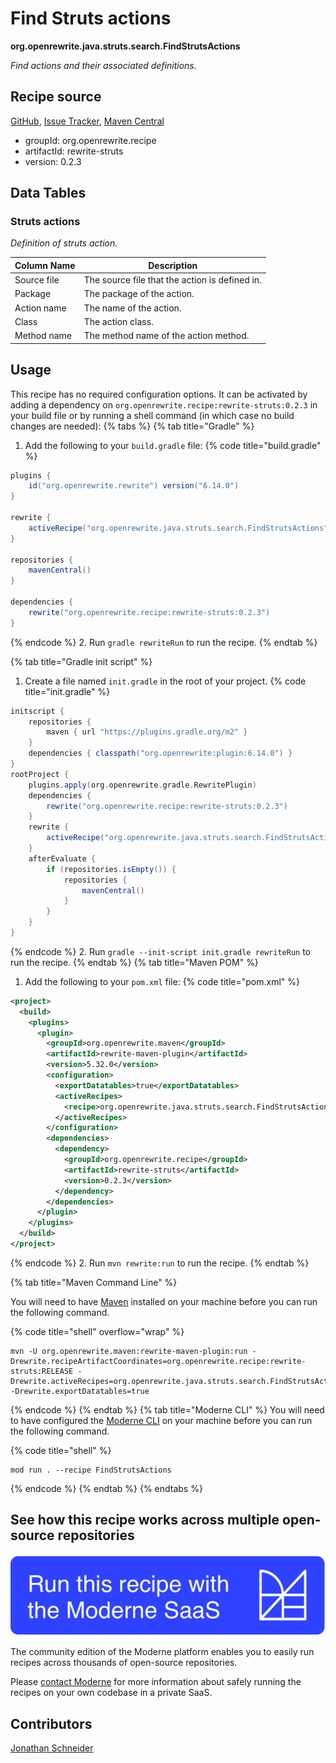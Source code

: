 # Find Struts actions

**org.openrewrite.java.struts.search.FindStrutsActions**

_Find actions and their associated definitions._

## Recipe source

[GitHub](https://github.com/openrewrite/rewrite-struts/blob/main/src/main/java/org/openrewrite/java/struts/search/FindStrutsActions.java), [Issue Tracker](https://github.com/openrewrite/rewrite-struts/issues), [Maven Central](https://central.sonatype.com/artifact/org.openrewrite.recipe/rewrite-struts/0.2.3/jar)

* groupId: org.openrewrite.recipe
* artifactId: rewrite-struts
* version: 0.2.3

## Data Tables

### Struts actions

_Definition of struts action._

| Column Name | Description |
| ----------- | ----------- |
| Source file | The source file that the action is defined in. |
| Package | The package of the action. |
| Action name | The name of the action. |
| Class | The action class. |
| Method name | The method name of the action method. |


## Usage

This recipe has no required configuration options. It can be activated by adding a dependency on `org.openrewrite.recipe:rewrite-struts:0.2.3` in your build file or by running a shell command (in which case no build changes are needed): 
{% tabs %}
{% tab title="Gradle" %}
1. Add the following to your `build.gradle` file:
{% code title="build.gradle" %}
```groovy
plugins {
    id("org.openrewrite.rewrite") version("6.14.0")
}

rewrite {
    activeRecipe("org.openrewrite.java.struts.search.FindStrutsActions")
}

repositories {
    mavenCentral()
}

dependencies {
    rewrite("org.openrewrite.recipe:rewrite-struts:0.2.3")
}
```
{% endcode %}
2. Run `gradle rewriteRun` to run the recipe.
{% endtab %}

{% tab title="Gradle init script" %}
1. Create a file named `init.gradle` in the root of your project.
{% code title="init.gradle" %}
```groovy
initscript {
    repositories {
        maven { url "https://plugins.gradle.org/m2" }
    }
    dependencies { classpath("org.openrewrite:plugin:6.14.0") }
}
rootProject {
    plugins.apply(org.openrewrite.gradle.RewritePlugin)
    dependencies {
        rewrite("org.openrewrite.recipe:rewrite-struts:0.2.3")
    }
    rewrite {
        activeRecipe("org.openrewrite.java.struts.search.FindStrutsActions")
    }
    afterEvaluate {
        if (repositories.isEmpty()) {
            repositories {
                mavenCentral()
            }
        }
    }
}
```
{% endcode %}
2. Run `gradle --init-script init.gradle rewriteRun` to run the recipe.
{% endtab %}
{% tab title="Maven POM" %}
1. Add the following to your `pom.xml` file:
{% code title="pom.xml" %}
```xml
<project>
  <build>
    <plugins>
      <plugin>
        <groupId>org.openrewrite.maven</groupId>
        <artifactId>rewrite-maven-plugin</artifactId>
        <version>5.32.0</version>
        <configuration>
          <exportDatatables>true</exportDatatables>
          <activeRecipes>
            <recipe>org.openrewrite.java.struts.search.FindStrutsActions</recipe>
          </activeRecipes>
        </configuration>
        <dependencies>
          <dependency>
            <groupId>org.openrewrite.recipe</groupId>
            <artifactId>rewrite-struts</artifactId>
            <version>0.2.3</version>
          </dependency>
        </dependencies>
      </plugin>
    </plugins>
  </build>
</project>
```
{% endcode %}
2. Run `mvn rewrite:run` to run the recipe.
{% endtab %}

{% tab title="Maven Command Line" %}

You will need to have [Maven](https://maven.apache.org/download.cgi) installed on your machine before you can run the following command.

{% code title="shell" overflow="wrap" %}
```shell
mvn -U org.openrewrite.maven:rewrite-maven-plugin:run -Drewrite.recipeArtifactCoordinates=org.openrewrite.recipe:rewrite-struts:RELEASE -Drewrite.activeRecipes=org.openrewrite.java.struts.search.FindStrutsActions -Drewrite.exportDatatables=true
```
{% endcode %}
{% endtab %}
{% tab title="Moderne CLI" %}
You will need to have configured the [Moderne CLI](https://docs.moderne.io/moderne-cli/cli-intro) on your machine before you can run the following command.

{% code title="shell" %}
```shell
mod run . --recipe FindStrutsActions
```
{% endcode %}
{% endtab %}
{% endtabs %}

## See how this recipe works across multiple open-source repositories

[![Moderne Link Image](/.gitbook/assets/ModerneRecipeButton.png)](https://app.moderne.io/recipes/org.openrewrite.java.struts.search.FindStrutsActions)

The community edition of the Moderne platform enables you to easily run recipes across thousands of open-source repositories.

Please [contact Moderne](https://moderne.io/product) for more information about safely running the recipes on your own codebase in a private SaaS.

## Contributors
[Jonathan Schneider](mailto:jkschneider@gmail.com)
